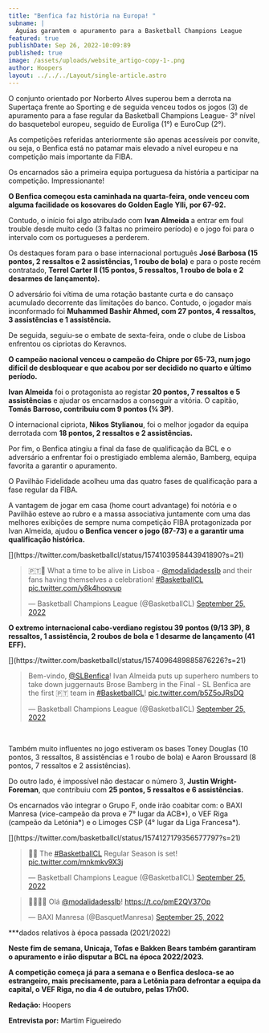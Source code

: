 ```yaml
---
title: "Benfica faz história na Europa! "
subname: |
  Águias garantem o apuramento para a Basketball Champions League
featured: true
publishDate: Sep 26, 2022-10:09:89
published: true
image: /assets/uploads/website_artigo-copy-1-.png
author: Hoopers
layout: ../../../Layout/single-article.astro
---
```

<!--StartFragment-->

O conjunto orientado por Norberto Alves superou bem a derrota na Supertaça frente ao Sporting e de seguida venceu todos os jogos (3) de apuramento para a fase regular da Basketball Champions League- 3° nível do basquetebol europeu, seguido de Euroliga (1°) e EuroCup (2°).

As competições referidas anteriormente são apenas acessíveis por convite, ou seja, o Benfica está no patamar mais elevado a nível europeu e na competição mais importante da FIBA. 

Os encarnados são a primeira equipa portuguesa da história a participar na competição. Impressionante!



**O Benfica começou esta caminhada na quarta-feira, onde venceu com alguma facilidade os kosovares do Golden Eagle Ylli, por 67-92.** 

Contudo, o início foi algo atribulado com **Ivan Almeida** a entrar em foul trouble desde muito cedo (3 faltas no primeiro período) e o jogo foi para o intervalo com os portugueses a perderem.

Os destaques foram para o base internacional português **José Barbosa (15 pontos, 2 ressaltos e 2 assistências, 1 roubo de bola)** e para o poste recém contratado, **Terrel Carter II (15 pontos, 5 ressaltos, 1 roubo de bola e 2 desarmes de lançamento).** 

O adversário foi vítima de uma rotação bastante curta e do cansaço acumulado decorrente das limitações do banco. Contudo, o jogador mais inconformado foi **Muhammed Bashir Ahmed, com 27 pontos, 4 ressaltos, 3 assistências e 1 assistência.**



De seguida, seguiu-se o embate de sexta-feira, onde o clube de Lisboa enfrentou os cipriotas do Keravnos.

**O campeão nacional venceu o campeão do Chipre por 65-73, num jogo difícil de desbloquear e que acabou por ser decidido no quarto e último período.**

**Ivan Almeida** foi o protagonista ao registar **20 pontos, 7 ressaltos e 5 assistências** e ajudar os encarnados a conseguir a vitória. O capitão, **Tomás Barroso, contribuiu com 9 pontos (¾ 3P)**. 

O internacional cipriota, **Nikos Stylianou**, foi o melhor jogador da equipa derrotada com **18 pontos, 2 ressaltos e 2 assistências.**



Por fim, o Benfica atingiu a final da fase de qualificação da BCL e o adversário a enfrentar foi o prestigiado emblema alemão, Bamberg, equipa favorita a garantir o apuramento. 

O Pavilhão Fidelidade acolheu uma das quatro fases de qualificação para a fase regular da FIBA. 

A vantagem de jogar em casa (home court advantage) foi notória e o Pavilhão esteve ao rubro e a massa associativa juntamente com uma das melhores exibições de sempre numa competição FIBA protagonizada por Ivan Almeida, ajudou **o Benfica vencer o jogo (87-73) e a garantir uma qualificação histórica.**

 <!--StartFragment-->[](https://twitter.com/basketballcl/status/1574103958443941890?s=21)

<blockquote class="twitter-tweet"><p lang="en" dir="ltr">🇵🇹🏀 What a time to be alive in Lisboa - <a href="https://twitter.com/modalidadesslb?ref_src=twsrc%5Etfw">@modalidadesslb</a> and their fans having themselves a celebration! <a href="https://twitter.com/hashtag/BasketballCL?src=hash&amp;ref_src=twsrc%5Etfw">#BasketballCL</a> <a href="https://t.co/y8k4hoqvup">pic.twitter.com/y8k4hoqvup</a></p>&mdash; Basketball Champions League (@BasketballCL) <a href="https://twitter.com/BasketballCL/status/1574103958443941890?ref_src=twsrc%5Etfw">September 25, 2022</a></blockquote> <script async src="https://platform.twitter.com/widgets.js" charset="utf-8"></script>

<!--EndFragment-->

**O extremo internacional cabo-verdiano registou 39 pontos (9/13 3P), 8 ressaltos, 1 assistência, 2 roubos de bola e 1 desarme de lançamento (41 EFF).** 

<!--StartFragment-->[](https://twitter.com/basketballcl/status/1574096489885876226?s=21)

<blockquote class="twitter-tweet"><p lang="en" dir="ltr">Bem-vindo, <a href="https://twitter.com/SLBenfica?ref_src=twsrc%5Etfw">@SLBenfica</a>! Ivan Almeida puts up superhero numbers to take down juggernauts Brose Bamberg in the Final - SL Benfica are the first 🇵🇹 team in <a href="https://twitter.com/hashtag/BasketballCL?src=hash&amp;ref_src=twsrc%5Etfw">#BasketballCL</a>! <a href="https://t.co/b5Z5oJRsDQ">pic.twitter.com/b5Z5oJRsDQ</a></p>&mdash; Basketball Champions League (@BasketballCL) <a href="https://twitter.com/BasketballCL/status/1574096489885876226?ref_src=twsrc%5Etfw">September 25, 2022</a></blockquote> <script async src="https://platform.twitter.com/widgets.js" charset="utf-8"></script>

<!--EndFragment--> 

Também muito influentes no jogo estiveram os bases Toney Douglas (10 pontos, 3 ressaltos, 8 assistências e 1 roubo de bola) e Aaron Broussard (8 pontos, 7 ressaltos e 2 assistências).

Do outro lado, é impossível não destacar o número 3, **Justin Wright-Foreman**, que contribuiu com **25 pontos, 5 ressaltos e 6 assistências.** 



Os encarnados vão integrar o Grupo F, onde irão coabitar com: o BAXI Manresa (vice-campeão da prova e 7° lugar da ACB\*), o VEF Riga (campeão da Letónia\*) e o Limoges CSP (4° lugar da Liga Francesa*). 

<!--StartFragment-->[](https://twitter.com/basketballcl/status/1574127179356577797?s=21)

<blockquote class="twitter-tweet"><p lang="en" dir="ltr">🚨🍿 The <a href="https://twitter.com/hashtag/BasketballCL?src=hash&amp;ref_src=twsrc%5Etfw">#BasketballCL</a> Regular Season is set! <a href="https://t.co/mnkmkv9X3j">pic.twitter.com/mnkmkv9X3j</a></p>&mdash; Basketball Champions League (@BasketballCL) <a href="https://twitter.com/BasketballCL/status/1574127179356577797?ref_src=twsrc%5Etfw">September 25, 2022</a></blockquote> <script async src="https://platform.twitter.com/widgets.js" charset="utf-8"></script>

<!--StartFragment-->

<blockquote class="twitter-tweet"><p lang="und" dir="ltr">👋🏼🇵🇹 Olá <a href="https://twitter.com/modalidadesslb?ref_src=twsrc%5Etfw">@modalidadesslb</a>! <a href="https://t.co/pmE2QV37Op">https://t.co/pmE2QV37Op</a></p>&mdash; BAXI Manresa (@BasquetManresa) <a href="https://twitter.com/BasquetManresa/status/1574103834749607938?ref_src=twsrc%5Etfw">September 25, 2022</a></blockquote> <script async src="https://platform.twitter.com/widgets.js" charset="utf-8"></script>

<!--EndFragment-->



\*\**dados relativos à época passada (2021/2022)



**Neste fim de semana, Unicaja, Tofas e Bakken Bears também garantiram o apuramento e irão disputar a BCL na época 2022/2023.** 



**A competição começa já para a semana e o Benfica desloca-se ao estrangeiro, mais precisamente, para a Letônia para defrontar a equipa da capital, o VEF Riga, no dia 4 de outubro, pelas 17h00.**



**Redação:** Hoopers

**Entrevista por:** Martim Figueiredo

<!--EndFragment-->